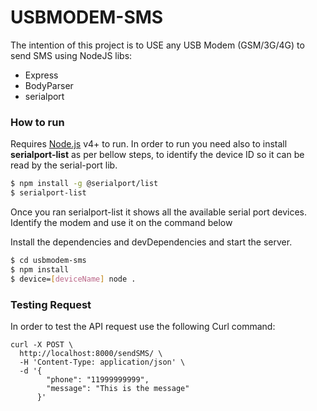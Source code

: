 # USBMODEM-SMS

The intention of this project is to USE any USB Modem (GSM/3G/4G) to send SMS using NodeJS libs:

  - Express
  - BodyParser
  - serialport
 
### How to run

Requires [Node.js](https://nodejs.org/) v4+ to run.
In order to run you need also to install **serialport-list** as per bellow steps, to identify the device ID so it can be read by the serial-port lib.

```sh
$ npm install -g @serialport/list
$ serialport-list
```

Once you ran serialport-list it shows all the available serial port devices. Identify the modem and use it on the command below 

Install the dependencies and devDependencies and start the server.

```sh
$ cd usbmodem-sms
$ npm install
$ device=[deviceName] node .
```

### Testing Request

In order to test the API request use the following Curl command:

```code
curl -X POST \
  http://localhost:8000/sendSMS/ \
  -H 'Content-Type: application/json' \
  -d '{
        "phone": "11999999999",
        "message": "This is the message"
      }'
```
